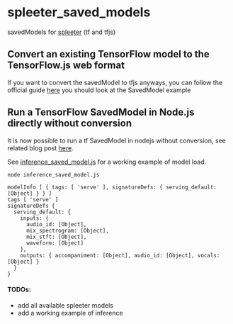 # spleeter_saved_models
savedModels for [spleeter](https://github.com/deezer/spleeter) (tf and tfjs)

## Convert an existing TensorFlow model to the TensorFlow.js web format
If you want to convert the savedModel to tfjs anyways, you can follow the official guide [here](https://www.tensorflow.org/js/tutorials/conversion/import_saved_model)
you should look at the SavedModel example

## Run a TensorFlow SavedModel in Node.js directly without conversion
It is now possible to run a tf SavedModel in nodejs without conversion, see related blog post [here](https://blog.tensorflow.org/2020/01/run-tensorflow-savedmodel-in-nodejs-directly-without-conversion.html).

See [inference_saved_model.js](https://github.com/shoegazerstella/spleeter_saved_models/blob/master/inference_saved_model.js) for a working example of model load.

```
node inference_saved_model.js
```

```
modelInfo [ { tags: [ 'serve' ], signatureDefs: { serving_default: [Object] } } ]
tags [ 'serve' ]
signatureDefs {
  serving_default: {
    inputs: {
      audio_id: [Object],
      mix_spectrogram: [Object],
      mix_stft: [Object],
      waveform: [Object]
    },
    outputs: { accompaniment: [Object], audio_id: [Object], vocals: [Object] }
  }
}
```

#### TODOs:

* add all available spleeter models
* add a working example of inference
